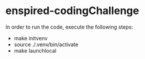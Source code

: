 # enspired-codingChallenge

In order to run the code, execute the following steps:

- make initvenv
- source ./.venv/bin/activate 
- make launchlocal
